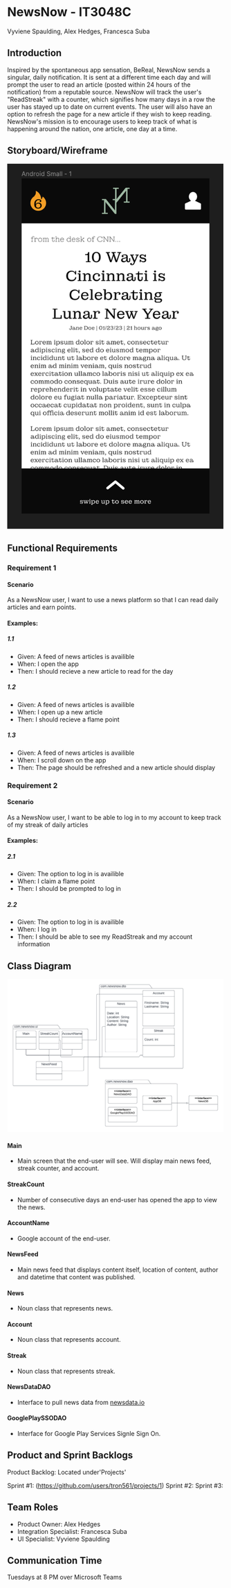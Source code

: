 # NewsNow - IT3048C
Vyviene Spaulding, Alex Hedges, Francesca Suba
## Introduction
Inspired by the spontaneous app sensation, BeReal, NewsNow sends a singular, daily notification. It is sent at a different time each day and will prompt the user to read an article (posted within 24 hours of the notification) from a reputable source. NewsNow will track the user's "ReadStreak" with a counter, which signifies how many days in a row the user has stayed up to date on current events. The user will also have an option to refresh the page for a new article if they wish to keep reading. NewsNow's mission is to encourage users to keep track of what is happening around the nation, one article, one day at a time.

## Storyboard/Wireframe
<img src="https://github.com/tron561/IT3048C-Repo/blob/main/wireframe.png" alt="NewsNow Wireframe" width="500">

## Functional Requirements
### Requirement 1
#### Scenario
As a NewsNow user, I want to use a news platform so that I can read daily articles and earn points.
#### Examples:
##### 1.1
- Given: A feed of news articles is availible
- When: I open the app
- Then: I should recieve a new article to read for the day
##### 1.2
- Given: A feed of news articles is availible 
- When: I open up a new article
- Then: I should recieve a flame point
##### 1.3
- Given: A feed of news articles is availible 
- When: I scroll down on the app
- Then: The page should be refreshed and a new article should display
### Requirement 2
#### Scenario
As a NewsNow user, I want to be able to log in to my account to keep track of my streak of daily articles
#### Examples:
##### 2.1
- Given: The option to log in is availible  
- When: I claim a flame point
- Then: I should be prompted to log in 
##### 2.2
- Given: The option to log in is availible
- When: I log in
- Then: I should be able to see my ReadStreak and my account information

## Class Diagram
<img src="https://github.com/tron561/IT3048C-Repo/blob/main/class_diagram.png" alt="NewsNow Class Diagram" width="500">

#### Main
- Main screen that the end-user will see. Will display main news feed, streak counter, and account.

#### StreakCount
- Number of consecutive days an end-user has opened the app to view the news.

#### AccountName
- Google account of the end-user.

#### NewsFeed
- Main news feed that displays content itself, location of content, author and datetime that content was published. 

#### News
- Noun class that represents news.

#### Account
- Noun class that represents account. 

#### Streak
- Noun class that represents streak.

#### NewsDataDAO
- Interface to pull news data from [newsdata.io](https://newsdata.io/)

#### GooglePlaySSODAO
- Interface for Google Play Services Signle Sign On.


## Product and Sprint Backlogs
Product Backlog: Located under'Projects'


Sprint #1: (https://github.com/users/tron561/projects/1)
Sprint #2: 
Sprint #3:

## Team Roles
- Product Owner: Alex Hedges
- Integration Specialist: Francesca Suba
- UI Specialist: Vyviene Spaulding

## Communication Time
Tuesdays at 8 PM over Microsoft Teams
